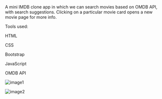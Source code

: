 A mini IMDB clone app in which we can search movies based on OMDB API, with search suggestions. 
Clicking on a particular movie card opens a new movie page for more info.

Tools used:

HTML

CSS

Bootstrap

JavaScript

OMDB API

![image1](https://github.com/Ankuristic/imdb-clone/assets/63995112/d481b10e-0e83-4ecd-9d11-58ad3885a178)

![image2](https://github.com/Ankuristic/imdb-clone/assets/63995112/009275ff-ad12-4c04-885f-47b251c5bdb2)



